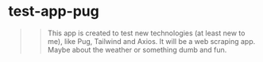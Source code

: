 # test-app-pug

>>This app is created to test new technologies (at least new to me), like
>>Pug, Tailwind and Axios. It will be a web scraping app. Maybe about the
>>weather or something dumb and fun. 

